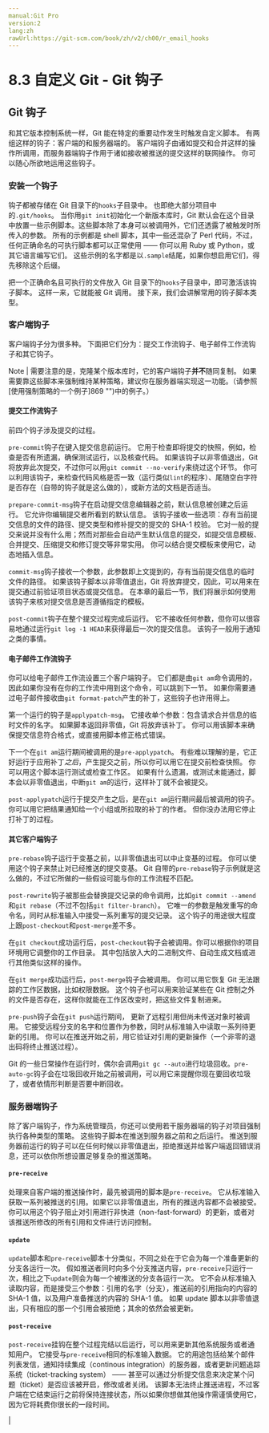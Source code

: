 ```yaml
---
manual:Git Pro
version:2
lang:zh
rawUrl:https://git-scm.com/book/zh/v2/ch00/r_email_hooks
---
```



# 8.3 自定义 Git - Git 钩子

## Git 钩子<a name="r_git_hooks"></a>


和其它版本控制系统一样，Git 能在特定的重要动作发生时触发自定义脚本。 有两组这样的钩子：客户端的和服务器端的。 客户端钩子由诸如提交和合并这样的操作所调用，而服务器端钩子作用于诸如接收被推送的提交这样的联网操作。 你可以随心所欲地运用这些钩子。



### 安装一个钩子<a name="_安装一个钩子"></a>


钩子都被存储在 Git 目录下的`hooks`子目录中。 也即绝大部分项目中的`.git/hooks`。 当你用`git init`初始化一个新版本库时，Git 默认会在这个目录中放置一些示例脚本。这些脚本除了本身可以被调用外，它们还透露了被触发时所传入的参数。 所有的示例都是 shell 脚本，其中一些还混杂了 Perl 代码，不过，任何正确命名的可执行脚本都可以正常使用 —— 你可以用 Ruby 或 Python，或其它语言编写它们。 这些示例的名字都是以`.sample`结尾，如果你想启用它们，得先移除这个后缀。




把一个正确命名且可执行的文件放入 Git 目录下的`hooks`子目录中，即可激活该钩子脚本。 这样一来，它就能被 Git 调用。 接下来，我们会讲解常用的钩子脚本类型。




### 客户端钩子<a name="_客户端钩子"></a>


客户端钩子分为很多种。 下面把它们分为：提交工作流钩子、电子邮件工作流钩子和其它钩子。



Note | 需要注意的是，克隆某个版本库时，它的客户端钩子**并不**随同复制。 如果需要靠这些脚本来强制维持某种策略，建议你在服务器端实现这一功能。（请参照[使用强制策略的一个例子]869 "")中的例子。） 



#### 提交工作流钩子<a name="_提交工作流钩子"></a>


前四个钩子涉及提交的过程。




`pre-commit`钩子在键入提交信息前运行。 它用于检查即将提交的快照，例如，检查是否有所遗漏，确保测试运行，以及核查代码。 如果该钩子以非零值退出，Git 将放弃此次提交，不过你可以用`git commit --no-verify`来绕过这个环节。 你可以利用该钩子，来检查代码风格是否一致（运行类似`lint`的程序）、尾随空白字符是否存在（自带的钩子就是这么做的），或新方法的文档是否适当。




`prepare-commit-msg`钩子在启动提交信息编辑器之前，默认信息被创建之后运行。 它允许你编辑提交者所看到的默认信息。 该钩子接收一些选项：存有当前提交信息的文件的路径、提交类型和修补提交的提交的 SHA-1 校验。 它对一般的提交来说并没有什么用；然而对那些会自动产生默认信息的提交，如提交信息模板、合并提交、压缩提交和修订提交等非常实用。 你可以结合提交模板来使用它，动态地插入信息。




`commit-msg`钩子接收一个参数，此参数即上文提到的，存有当前提交信息的临时文件的路径。 如果该钩子脚本以非零值退出，Git 将放弃提交，因此，可以用来在提交通过前验证项目状态或提交信息。 在本章的最后一节，我们将展示如何使用该钩子来核对提交信息是否遵循指定的模板。




`post-commit`钩子在整个提交过程完成后运行。 它不接收任何参数，但你可以很容易地通过运行`git log -1 HEAD`来获得最后一次的提交信息。 该钩子一般用于通知之类的事情。




#### 电子邮件工作流钩子<a name="r_email_hooks"></a>


你可以给电子邮件工作流设置三个客户端钩子。 它们都是由`git am`命令调用的，因此如果你没有在你的工作流中用到这个命令，可以跳到下一节。 如果你需要通过电子邮件接收由`git format-patch`产生的补丁，这些钩子也许用得上。




第一个运行的钩子是`applypatch-msg`。 它接收单个参数：包含请求合并信息的临时文件的名字。 如果脚本返回非零值，Git 将放弃该补丁。 你可以用该脚本来确保提交信息符合格式，或直接用脚本修正格式错误。




下一个在`git am`运行期间被调用的是`pre-applypatch`。 有些难以理解的是，它正好运行于应用补丁*之后*，产生提交之前，所以你可以用它在提交前检查快照。 你可以用这个脚本运行测试或检查工作区。 如果有什么遗漏，或测试未能通过，脚本会以非零值退出，中断`git am`的运行，这样补丁就不会被提交。




`post-applypatch`运行于提交产生之后，是在`git am`运行期间最后被调用的钩子。 你可以用它把结果通知给一个小组或所拉取的补丁的作者。 但你没办法用它停止打补丁的过程。




#### 其它客户端钩子<a name="r_other_client_hooks"></a>


`pre-rebase`钩子运行于变基之前，以非零值退出可以中止变基的过程。 你可以使用这个钩子来禁止对已经推送的提交变基。 Git 自带的`pre-rebase`钩子示例就是这么做的，不过它所做的一些假设可能与你的工作流程不匹配。




`post-rewrite`钩子被那些会替换提交记录的命令调用，比如`git commit --amend`和`git rebase`（不过不包括`git filter-branch`）。 它唯一的参数是触发重写的命令名，同时从标准输入中接受一系列重写的提交记录。 这个钩子的用途很大程度上跟`post-checkout`和`post-merge`差不多。




在`git checkout`成功运行后，`post-checkout`钩子会被调用。你可以根据你的项目环境用它调整你的工作目录。 其中包括放入大的二进制文件、自动生成文档或进行其他类似这样的操作。




在`git merge`成功运行后，`post-merge`钩子会被调用。 你可以用它恢复 Git 无法跟踪的工作区数据，比如权限数据。 这个钩子也可以用来验证某些在 Git 控制之外的文件是否存在，这样你就能在工作区改变时，把这些文件复制进来。




`pre-push`钩子会在`git push`运行期间， 更新了远程引用但尚未传送对象时被调用。 它接受远程分支的名字和位置作为参数，同时从标准输入中读取一系列待更新的引用。 你可以在推送开始之前，用它验证对引用的更新操作（一个非零的退出码将终止推送过程）。




Git 的一些日常操作在运行时，偶尔会调用`git gc --auto`进行垃圾回收。`pre-auto-gc`钩子会在垃圾回收开始之前被调用，可以用它来提醒你现在要回收垃圾了，或者依情形判断是否要中断回收。





### 服务器端钩子<a name="_服务器端钩子"></a>


除了客户端钩子，作为系统管理员，你还可以使用若干服务器端的钩子对项目强制执行各种类型的策略。 这些钩子脚本在推送到服务器之前和之后运行。 推送到服务器前运行的钩子可以在任何时候以非零值退出，拒绝推送并给客户端返回错误消息，还可以依你所想设置足够复杂的推送策略。



#### `pre-receive`<a name="_code_pre_receive_code"></a>


处理来自客户端的推送操作时，最先被调用的脚本是`pre-receive`。 它从标准输入获取一系列被推送的引用。如果它以非零值退出，所有的推送内容都不会被接受。 你可以用这个钩子阻止对引用进行非快进（non-fast-forward）的更新，或者对该推送所修改的所有引用和文件进行访问控制。




#### `update`<a name="_code_update_code"></a>


`update`脚本和`pre-receive`脚本十分类似，不同之处在于它会为每一个准备更新的分支各运行一次。 假如推送者同时向多个分支推送内容，`pre-receive`只运行一次，相比之下`update`则会为每一个被推送的分支各运行一次。 它不会从标准输入读取内容，而是接受三个参数：引用的名字（分支），推送前的引用指向的内容的 SHA-1 值，以及用户准备推送的内容的 SHA-1 值。 如果 update 脚本以非零值退出，只有相应的那一个引用会被拒绝；其余的依然会被更新。




#### `post-receive`<a name="_code_post_receive_code"></a>


`post-receive`挂钩在整个过程完结以后运行，可以用来更新其他系统服务或者通知用户。 它接受与`pre-receive`相同的标准输入数据。 它的用途包括给某个邮件列表发信，通知持续集成（continous integration）的服务器，或者更新问题追踪系统（ticket-tracking system） —— 甚至可以通过分析提交信息来决定某个问题（ticket）是否应该被开启，修改或者关闭。 该脚本无法终止推送进程，不过客户端在它结束运行之前将保持连接状态，所以如果你想做其他操作需谨慎使用它，因为它将耗费你很长的一段时间。




|


